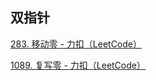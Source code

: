 ## 双指针

[283. 移动零 - 力扣（LeetCode）](https://leetcode.cn/problems/move-zeroes/description/)

[1089. 复写零 - 力扣（LeetCode）](https://leetcode.cn/problems/duplicate-zeros/description/)